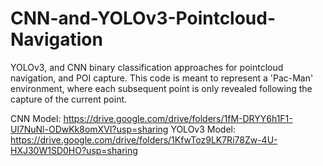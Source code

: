 # CNN-and-YOLOv3-Pointcloud-Navigation
 YOLOv3, and CNN binary classification approaches for pointcloud navigation, and POI capture. This code is meant to represent a 'Pac-Man' environment, where each subsequent point is only revealed following the capture of the current point.

 CNN Model: https://drive.google.com/drive/folders/1fM-DRYY6h1F1-Ul7NuNl-ODwKk8omXVI?usp=sharing
 YOLOv3 Model: https://drive.google.com/drive/folders/1KfwToz9LK7Ri78Zw-4U-HXJ30W1SD0HO?usp=sharing
